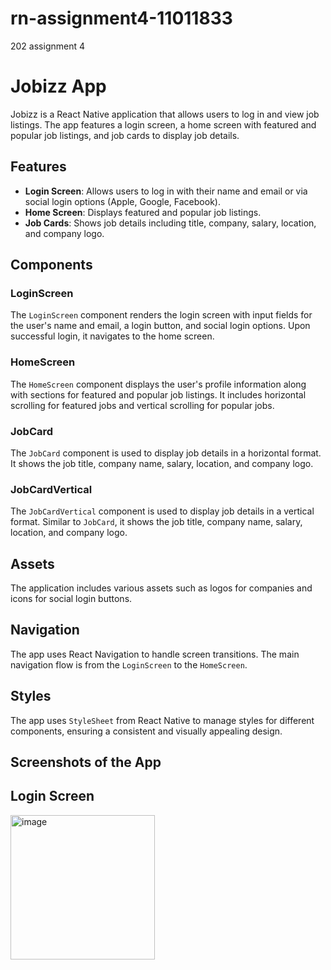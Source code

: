# rn-assignment4-11011833
202 assignment 4

# Jobizz App

Jobizz is a React Native application that allows users to log in and view job listings. The app features a login screen, a home screen with featured and popular job listings, and job cards to display job details.

## Features

- **Login Screen**: Allows users to log in with their name and email or via social login options (Apple, Google, Facebook).
- **Home Screen**: Displays featured and popular job listings.
- **Job Cards**: Shows job details including title, company, salary, location, and company logo.

## Components

### LoginScreen

The `LoginScreen` component renders the login screen with input fields for the user's name and email, a login button, and social login options. Upon successful login, it navigates to the home screen.

### HomeScreen

The `HomeScreen` component displays the user's profile information along with sections for featured and popular job listings. It includes horizontal scrolling for featured jobs and vertical scrolling for popular jobs.

### JobCard

The `JobCard` component is used to display job details in a horizontal format. It shows the job title, company name, salary, location, and company logo.

### JobCardVertical

The `JobCardVertical` component is used to display job details in a vertical format. Similar to `JobCard`, it shows the job title, company name, salary, location, and company logo.

## Assets

The application includes various assets such as logos for companies and icons for social login buttons.

## Navigation

The app uses React Navigation to handle screen transitions. The main navigation flow is from the `LoginScreen` to the `HomeScreen`.

## Styles

The app uses `StyleSheet` from React Native to manage styles for different components, ensuring a consistent and visually appealing design.

## Screenshots of the App
## Login Screen
<img width="231" alt="image" src="https://github.com/bismark-bakomora/rn-assignment4-11011833/assets/141500032/ef11ce79-7f9f-474a-81d1-ff1870d916c9">

